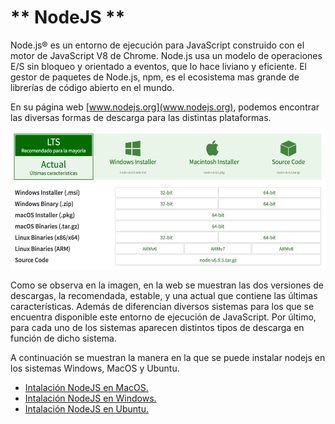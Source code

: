 # ** NodeJS **
Node.js® es un entorno de ejecución para JavaScript construido con el motor de JavaScript V8 de Chrome. Node.js usa un modelo de operaciones E/S sin bloqueo y orientado a eventos, que lo hace liviano y eficiente. El gestor de paquetes de Node.js, npm, es el ecosistema mas grande de librerías de código abierto en el mundo.

En su página web [www.nodejs.org](www.nodejs.org), podemos encontrar las diversas formas de descarga para las distintas plataformas.

<img src="screenshots/nodejs-downloads.png" width=600 height=220>

Como se observa en la imagen, en la web se muestran las dos versiones de descargas, la recomendada, estable, y una actual que contiene las últimas características. Además de diferencian diversos sistemas para los que se encuentra disponible este entorno de ejecución de JavaScript. Por último, para cada uno de los sistemas aparecen distintos tipos de descarga en función de dicho sistema.


A continuación se muestran la manera en la que se puede instalar nodejs en los sistemas Windows, MacOS y Ubuntu.

* [Intalación NodeJS en MacOS.](Chapter1.1-NodeJSMacOS.md)
* [Intalación NodeJS en Windows.](Chapter1.2-NodeJSWindows.md)
* [Intalación NodeJS en Ubuntu.](Chapter1.1-NodeJSUbuntu.md)
